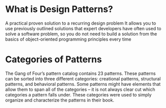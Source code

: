 # What is Design Patterns?
A practical proven solution to a recurring design problem
It allows you to use previously outlined
solutions that expert developers have often used to solve a
software problem, so you do not need to build a solution from
the basics of object-oriented programming principles every
time 

# Categories of Patterns
The Gang of Four’s pattern catalog contains 23 patterns. 
These patterns can be sorted into three different categories:
creational patterns, structural patterns, and behavioral
patterns. Some patterns might have elements that allow them
to span all of the categories – it is not always clear cut which
categories a pattern falls under. These categories were used to
simply organize and characterize the patterns in their book.